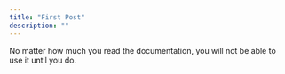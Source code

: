 ```yaml
---
title: "First Post"
description: ""
---
```


No matter how much you read the documentation, you will not be able to use it until you do.
